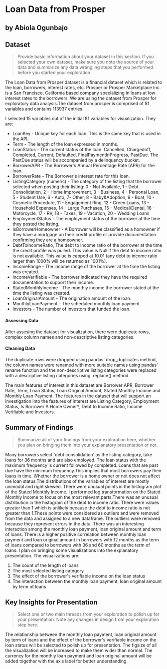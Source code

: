 # Loan Data from Prosper
## by Abiola Ogunbajo


## Dataset

> Provide basic information about your dataset in this section. If you selected your own dataset, make sure you note the source of your data and summarize any data wrangling steps that you performed before you started your exploration.

The Loan Data from Prosper dataset is a financial dataset which is related to the loan, borrowers, interest rates, etc. Prosper or Prosper Marketplace Inc. is a San Francisco, California based company specializing in loans at low interest rates to the borrowers. We are using the dataset from Prosper for exploratory data analysis.The dataset from prosper is comprised of 81 variables and contains 113937 entries.

I selected 15 variables out of the initial 81 variables for visualization. They are: 
- LoanKey - Unique key for each loan. This is the same key that is used in the API.  
- Term - The length of the loan expressed in months.
- LoanStatus - The current status of the loan: Cancelled,  Chargedoff, Completed, Current, Defaulted, FinalPaymentInProgress, PastDue. The PastDue status will be accompanied by a delinquency bucket.
- BorrowerAPR - The Borrower's Annual Percentage Rate (APR) for the loan.
- BorrowerRate - The Borrower's interest rate for this loan. 
- ListingCategory (numeric) - The category of the listing that the borrower selected when posting their listing: 0 - Not Available, 1 - Debt Consolidation, 2 - Home Improvement, 3 - Business, 4 - Personal Loan, 5 - Student Use, 6 - Auto, 7- Other, 8 - Baby&Adoption, 9 - Boat, 10 - Cosmetic Procedure, 11 - Engagement Ring, 12 - Green Loans, 13 - Household Expenses, 14 - Large Purchases, 15 - Medical/Dental, 16 - Motorcycle, 17 - RV, 18 - Taxes, 19 - Vacation, 20 - Wedding Loans
- EmploymentStatus - The employment status of the borrower at the time they posted the listing.
- IsBorrowerHomeowner - A Borrower will be classified as a homowner if they have a mortgage on their credit profile or provide documentation confirming they are a homeowner. 
- DebtToIncomeRatio, The debt to income ratio of the borrower at the time the credit profile was pulled. This value is Null if the debt to income ratio is not available. This value is capped at 10.01 (any debt to income ratio larger than 1000% will be returned as 1001%).
- IncomeRange - The income range of the borrower at the time the listing was created.
- IncomeVerifiable - The borrower indicated they have the required documentation to support their income.
- StatedMonthlyIncome - The monthly income the borrower stated at the time the listing was created.
- LoanOriginalAmount - The origination amount of the loan.
- MonthlyLoanPayment - The scheduled monthly loan payment.
- Investors - The number of investors that funded the loan.

#### Assessing Data
After assesing the dataset for visualization, there were duplicate rows, complex column names and non-descriptive listing categories.

#### Cleaning Data
The duplicate rows were dropped using pandas' drop_duplicates method, the column names were renamed with more suitable names using pandas' rename function and the non-descriptive listing categories were replaced with a descriptive listing categories using .replace() method.

The main features of interest in this dataset are Borrower APR, Borrower Rate, Term, Loan Status, Loan Original Amount, Stated Monthly Income and Monthly Loan Payment.
The features in the dataset that will support an investigation into the features of interest are Listing Category, Employment Status, Is Borrower A Home Owner?, Debt to Income Ratio, Income Verifiable and Investors.

## Summary of Findings

> Summarize all of your findings from your exploration here, whether you plan on bringing them into your explanatory presentation or not.

Many borrowers select 'debt consolidation' as the listing category, take loans for 36 months and are also employed.  The loan status with the maximum frequency is current followed by completed. Loans that are past due have the minimum frequency.This implies that most borrowers pay their loans in time.
Whether the borrower is a home owner or not does not affect the loan status.The distributions of the variables of interest are mostly unimodal and right skewed. There were unusual points in the histogram plot of the Stated Monthly Income. I performed log transformation on the Stated Monthly Income to focus on the most relevant parts.There was an unusual distribution in the histogram of the debt to income ratio. There were values greater than 1 which is unlikely because the debt to income ratio is not greater than 1.These points were considered as outliers and were removed from the data and assigned to a new dataframe. The outliers were removed because they represent errors in the data.
There was an interesting interaction among the monthly loan payment, loan original amount and term of loans. There is a higher positive correlation between monthly loan payment and loan original amount in borrowers with 12 months as the term of loans compared to borrowers with 36 and 60 months as the term of loans.
I plan on bringing some visualizations into the explanatory presentation. The visualizations are: 
1. The count of the length of loans
2. The most selected listing category
3. The effect of the borrower's verifiable income on the loan status
4. The interaction between the monthly loan payment, loan original amount by term of loans


## Key Insights for Presentation

> Select one or two main threads from your exploration to polish up for your presentation. Note any changes in design from your exploration step here.

The relationship between the monthly loan payment, loan original amount by term of loans and the effect of the borrower's verifiable income on the loan status will be selected to polish up for presentation.
The figsize of all the visualization will be increased to make them wider than normal. The currency for the monthly loan payment and loan original amount will be added together with the axis label for better understanding.

